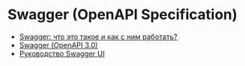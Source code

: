 # Swagger (OpenAPI Specification)

+ [Swagger: что это такое и как с ним работать?](https://highload.today/swagger-api/amp/)
+ [Swagger (OpenAPI 3.0)](https://habr.com/ru/post/541592/)
+ [Руководство Swagger UI](https://starkovden.github.io/swagger-ui-tutorial.html)